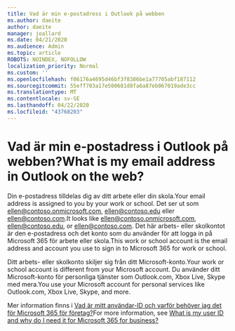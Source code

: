 ```yaml
---
title: Vad är min e-postadress i Outlook på webben
ms.author: daeite
author: daeite
manager: joallard
ms.date: 04/21/2020
ms.audience: Admin
ms.topic: article
ROBOTS: NOINDEX, NOFOLLOW
localization_priority: Normal
ms.custom: ''
ms.openlocfilehash: f06176a4695d46bf3f8386be1a77705abf187112
ms.sourcegitcommit: 55eff703a17e500681d8fa6a87eb067019ade3cc
ms.translationtype: MT
ms.contentlocale: sv-SE
ms.lasthandoff: 04/22/2020
ms.locfileid: "43768203"
---
```

# <a name="what-is-my-email-address-in-outlook-on-the-web"></a><span data-ttu-id="a8c56-102">Vad är min e-postadress i Outlook på webben?</span><span class="sxs-lookup"><span data-stu-id="a8c56-102">What is my email address in Outlook on the web?</span></span>

<span data-ttu-id="a8c56-103">Din e-postadress tilldelas dig av ditt arbete eller din skola.</span><span class="sxs-lookup"><span data-stu-id="a8c56-103">Your email address is assigned to you by your work or school.</span></span> <span data-ttu-id="a8c56-104">Det ser ut som ellen@contoso.onmicrosoft.com, ellen@contoso.edu eller ellen@contoso.com.</span><span class="sxs-lookup"><span data-stu-id="a8c56-104">It looks like ellen@contoso.onmicrosoft.com, ellen@contoso.edu, or ellen@contoso.com.</span></span> <span data-ttu-id="a8c56-105">Det här arbets- eller skolkontot är den e-postadress och det konto som du använder för att logga in på Microsoft 365 för arbete eller skola.</span><span class="sxs-lookup"><span data-stu-id="a8c56-105">This work or school account is the email address and account you use to sign in to Microsoft 365 for work or school.</span></span>

<span data-ttu-id="a8c56-106">Ditt arbets- eller skolkonto skiljer sig från ditt Microsoft-konto.</span><span class="sxs-lookup"><span data-stu-id="a8c56-106">Your work or school account is different from your Microsoft account.</span></span> <span data-ttu-id="a8c56-107">Du använder ditt Microsoft-konto för personliga tjänster som Outlook.com, Xbox Live, Skype med mera.</span><span class="sxs-lookup"><span data-stu-id="a8c56-107">You use your Microsoft account for personal services like Outlook.com, Xbox Live, Skype, and more.</span></span>

<span data-ttu-id="a8c56-108">Mer information finns i [Vad är mitt användar-ID och varför behöver jag det för Microsoft 365 för företag?](https://support.office.com/article/37da662b-5da6-4b56-a091-2731b2ecc8b4)</span><span class="sxs-lookup"><span data-stu-id="a8c56-108">For more information, see [What is my user ID and why do I need it for Microsoft 365 for business?](https://support.office.com/article/37da662b-5da6-4b56-a091-2731b2ecc8b4)</span></span>